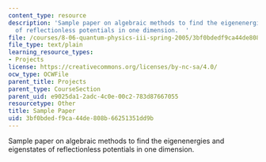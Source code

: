 ```yaml
---
content_type: resource
description: 'Sample paper on algebraic methods to find the eigenenergies and eigenstates
  of reflectionless potentials in one dimension.  '
file: /courses/8-06-quantum-physics-iii-spring-2005/3bf0bdedf9ca44de808b66251351dd9b_SamplePaper.tex
file_type: text/plain
learning_resource_types:
- Projects
license: https://creativecommons.org/licenses/by-nc-sa/4.0/
ocw_type: OCWFile
parent_title: Projects
parent_type: CourseSection
parent_uid: e9025da1-2adc-4c0e-00c2-783d87667055
resourcetype: Other
title: Sample Paper
uid: 3bf0bded-f9ca-44de-808b-66251351dd9b
---
```

Sample paper on algebraic methods to find the eigenenergies and eigenstates of reflectionless potentials in one dimension.  